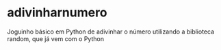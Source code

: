# adivinharnumero
Joguinho básico em Python de adivinhar o número utilizando a biblioteca random, que já vem com o Python

